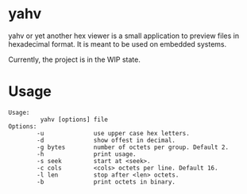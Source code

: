 # yahv
yahv or yet another hex viewer is a small application to preview files in hexadecimal format.
It is meant to be used on embedded systems.

Currently, the project is in the WIP state.

# Usage
```
Usage:
         yahv [options] file
Options:
        -u              use upper case hex letters.
        -d              show offest in decimal.
        -g bytes        number of octets per group. Default 2.
        -h              print usage.
        -s seek         start at <seek>.
        -c cols         <cols> octets per line. Default 16.
        -l len          stop after <len> octets.
        -b              print octets in binary.
```

